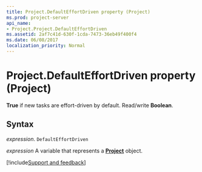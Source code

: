 ```yaml
---
title: Project.DefaultEffortDriven property (Project)
ms.prod: project-server
api_name:
- Project.Project.DefaultEffortDriven
ms.assetid: 2af7c41d-630f-1cda-7473-36eb49f400f4
ms.date: 06/08/2017
localization_priority: Normal
---
```



# Project.DefaultEffortDriven property (Project)

 **True** if new tasks are effort-driven by default. Read/write **Boolean**.


## Syntax

_expression_. `DefaultEffortDriven`

_expression_ A variable that represents a **[Project](project.project.md)** object.

[!include[Support and feedback](~/includes/feedback-boilerplate.md)]